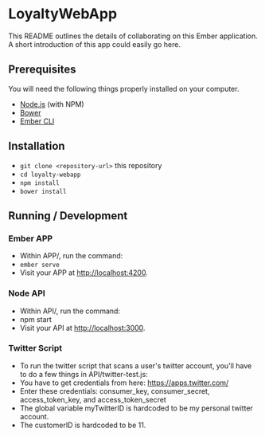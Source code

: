 # LoyaltyWebApp

This README outlines the details of collaborating on this Ember application.
A short introduction of this app could easily go here.

## Prerequisites

You will need the following things properly installed on your computer.

* [Node.js](https://nodejs.org/) (with NPM)
* [Bower](https://bower.io/)
* [Ember CLI](https://ember-cli.com/)

## Installation

* `git clone <repository-url>` this repository
* `cd loyalty-webapp`
* `npm install`
* `bower install`

## Running / Development

### Ember APP
* Within APP/, run the command: 
* `ember serve`
* Visit your APP at [http://localhost:4200](http://localhost:4200).

### Node API
* Within API/, run the command:
* npm start
* Visit your API at [http://localhost:3000](http://localhost:3000).

### Twitter Script
* To run the twitter script that scans a user's twitter account, you'll have to do a few things in API/twitter-test.js:
* You have to get credentials from here: https://apps.twitter.com/
* Enter these credentials: consumer_key, consumer_secret, access_token_key, and access_token_secret
* The global variable myTwitterID is hardcoded to be my personal twitter account.
* The customerID is hardcoded to be 11.
